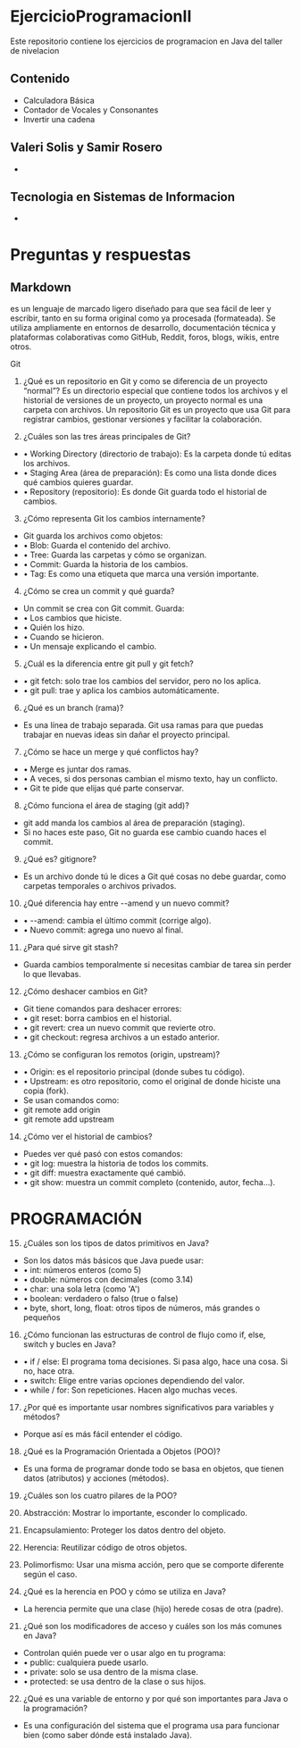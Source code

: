 # EjercicioProgramacionII

Este repositorio contiene los ejercicios de programacion en Java del taller de nivelacion

## Contenido

- Calculadora Básica
- Contador de Vocales y Consonantes
- Invertir una cadena

## Valeri Solis y Samir Rosero
- 
## Tecnologia en Sistemas de Informacion
- 

# Preguntas y respuestas
## Markdown 

es un lenguaje de marcado ligero diseñado para que sea fácil de leer y escribir, tanto en su forma original como ya procesada (formateada). Se utiliza ampliamente en entornos de desarrollo, documentación técnica y plataformas colaborativas como GitHub, Reddit, foros, blogs, wikis, entre otros.

Git 
1. ¿Qué es un repositorio en Git y como se diferencia de un proyecto “normal”?
Es un directorio especial que contiene todos los archivos y el historial de versiones de un proyecto, un proyecto normal es una carpeta con archivos. Un repositorio Git es un proyecto que usa Git para registrar cambios, gestionar versiones y facilitar la colaboración.

2. ¿Cuáles son las tres áreas principales de Git?
- •	Working Directory (directorio de trabajo): Es la carpeta donde tú editas los archivos.
- •	Staging Area (área de preparación): Es como una lista donde dices qué cambios quieres guardar.
- •	Repository (repositorio): Es donde Git guarda todo el historial de cambios.

3. ¿Cómo representa Git los cambios internamente?
- Git guarda los archivos como objetos:
- •	Blob: Guarda el contenido del archivo.
- •	Tree: Guarda las carpetas y cómo se organizan.
- •	Commit: Guarda la historia de los cambios.
- •	Tag: Es como una etiqueta que marca una versión importante.



4. ¿Cómo se crea un commit y qué guarda?
- Un commit se crea con Git commit. Guarda:
- •	Los cambios que hiciste.
- •	Quién los hizo.
- •	Cuando se hicieron.
- •	Un mensaje explicando el cambio.

5. ¿Cuál es la diferencia entre git pull y git fetch?
- •	git fetch: solo trae los cambios del servidor, pero no los aplica.
- •	git pull: trae y aplica los cambios automáticamente.

6. ¿Qué es un branch (rama)?
- Es una línea de trabajo separada. Git usa ramas para que puedas trabajar en nuevas ideas sin dañar el proyecto principal.

7. ¿Cómo se hace un merge y qué conflictos hay?
- •	Merge es juntar dos ramas.
- •	A veces, si dos personas cambian el mismo texto, hay un conflicto.
- •	Git te pide que elijas qué parte conservar.

8. ¿Cómo funciona el área de staging (git add)?
- git add manda los cambios al área de preparación (staging).
- Si no haces este paso, Git no guarda ese cambio cuando haces el commit.

9. ¿Qué es? gitignore?
- Es un archivo donde tú le dices a Git qué cosas no debe guardar, como carpetas temporales o archivos privados.
10. ¿Qué diferencia hay entre --amend y un nuevo commit?
- •	--amend: cambia el último commit (corrige algo).
- •	Nuevo commit: agrega uno nuevo al final.

11. ¿Para qué sirve git stash?
- Guarda cambios temporalmente si necesitas cambiar de tarea sin perder lo que llevabas.

12. ¿Cómo deshacer cambios en Git?
- Git tiene comandos para deshacer errores:
- •	git reset: borra cambios en el historial.
- •	git revert: crea un nuevo commit que revierte otro.
- •	git checkout: regresa archivos a un estado anterior.

13. ¿Cómo se configuran los remotos (origin, upstream)?
- •	Origin: es el repositorio principal (donde subes tu código).
- •	Upstream: es otro repositorio, como el original de donde hiciste una copia (fork).
- Se usan comandos como:
- git remote add origin <url>
- git remote add upstream <url>
14. ¿Cómo ver el historial de cambios?
- Puedes ver qué pasó con estos comandos:
- •	git log: muestra la historia de todos los commits.
- •	git diff: muestra exactamente qué cambió.
- •	git show: muestra un commit completo (contenido, autor, fecha...).

# PROGRAMACIÓN

15. ¿Cuáles son los tipos de datos primitivos en Java?
- Son los datos más básicos que Java puede usar:
- •	int: números enteros (como 5)
- •	double: números con decimales (como 3.14)
- •	char: una sola letra (como 'A')
- •	boolean: verdadero o falso (true o false)
- •	byte, short, long, float: otros tipos de números, más grandes o pequeños

16. ¿Cómo funcionan las estructuras de control de flujo como if, else, switch y bucles en Java?
- •	if / else: El programa toma decisiones. Si pasa algo, hace una cosa. Si no, hace otra.
- •	switch: Elige entre varias opciones dependiendo del valor.
- •	while / for: Son repeticiones. Hacen algo muchas veces.

17. ¿Por qué es importante usar nombres significativos para variables y métodos?
- Porque así es más fácil entender el código.

18. ¿Qué es la Programación Orientada a Objetos (POO)?
- Es una forma de programar donde todo se basa en objetos, que tienen datos (atributos) y acciones (métodos).

19. ¿Cuáles son los cuatro pilares de la POO?
1.	Abstracción: Mostrar lo importante, esconder lo complicado.
2.	Encapsulamiento: Proteger los datos dentro del objeto.
3.	Herencia: Reutilizar código de otros objetos.
4.	Polimorfismo: Usar una misma acción, pero que se comporte diferente según el caso.

20. ¿Qué es la herencia en POO y cómo se utiliza en Java?
- La herencia permite que una clase (hijo) herede cosas de otra (padre).

21. ¿Qué son los modificadores de acceso y cuáles son los más comunes en Java?
- Controlan quién puede ver o usar algo en tu programa:
- •	public: cualquiera puede usarlo.
- •	private: solo se usa dentro de la misma clase.
- •	protected: se usa dentro de la clase o sus hijos.

22. ¿Qué es una variable de entorno y por qué son importantes para Java o la programación?
- Es una configuración del sistema que el programa usa para funcionar bien (como saber dónde está instalado Java).

